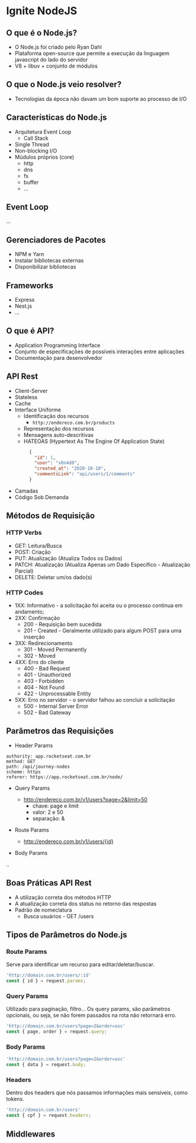 # Ignite NodeJS

## O que é o Node.js?

- O Node.js foi criado pelo Ryan Dahl
- Plataforma open-source que permite a execução da linguagem javascript do lado do servidor
- V8 + libuv + conjunto de módulos

## O que o Node.js veio resolver?

- Tecnologias da época não davam um bom suporte ao processo de I/O

## Características do Node.js

- Arquitetura Event Loop
  - Call Stack
- Single Thread
- Non-blocking I/O
- Múdulos próprios (core)
  - http
  - dns
  - fs
  - buffer
  - ...

## Event Loop

...

## Gerenciadores de Pacotes

- NPM e Yarn
- Instalar bibliotecas externas
- Disponibilizar bibliotecas

## Frameworks

- Express
- Nest.js
- ...

## O que é API?

- Application Programming Interface
- Conjunto de especificações de possíveis interações entre aplicações
- Documentação para desenvolvedor

## API Rest

- Client-Server
- Stateless
- Cache
- Interface Uniforme
  - Identificação dos recursos
    - `http://endereco.com.br/products`
  - Representação dos recursos
  - Mensagens auto-descritivas
  - HATEOAS (Hypertext As The Engine Of Application State)
    ```json
      {
        "id": 1,
        "user": "x0n4d0",
        "created_at": "2020-10-10",
        "commentsLink": "api/users/1/comments"
      }
    ```
- Camadas
- Código Sob Demanda

## Métodos de Requisição

### HTTP Verbs

- GET: Leitura/Busca
- POST: Criação
- PUT: Atualização (Atualiza Todos os Dados)
- PATCH: Atualização (Atualiza Apenas um Dado Específico - Atualização Parcial)
- DELETE: Deletar um/os dado(s)

### HTTP Codes

- 1XX: Informativo - a solicitação foi aceita ou o processo continua em andamento;
- 2XX: Confirmação
  - 200 - Requisição bem sucedida
  - 201 - Created - Geralmente utilizado para algum POST para uma inserção
- 3XX: Redirecionamento
  - 301 - Moved Permanently
  - 302 - Moved
- 4XX: Erro do cliente
  - 400 - Bad Request
  - 401 - Unauthorized
  - 403 - Forbidden
  - 404 - Not Found
  - 422 - Unprocessable Entity
- 5XX: Erro no servidor - o servidor falhou ao concluir a solicitação
  - 500 - Internal Server Error
  - 502 - Bad Gateway

## Parâmetros das Requisições

- Header Params

```
authority: app.rocketseat.com.br
method: GET
path: /api/journey-nodes
scheme: https
referer: https://app.rocketseat.com.br/node/
```

- Query Params
  - http://endereco.com.br/v1/users?page=2&limit=50
    - chave: page e limit
    - valor: 2 e 50
    - separação: &

- Route Params
  - http://endereco.com.br/v1/users/{id}

- Body Params

..

## Boas Práticas API Rest

- A utilização correta dos métodos HTTP
- A atualização correta dos status no retorno das respostas
- Padrão de nomeclatura
  - Busca usuários - GET /users

## Tipos de Parâmetros do Node.js

### Route Params

Serve para identificar um recurso para editar/deletar/buscar.

```js
'http://domain.com.br/users/:id'
const { id } = request.params;
```

### Query Params

Utilizado para paginação, filtro...
Os query params, são parâmetros opcionais, ou seja, se não forem passados na rota não retornará erro.

```js
'http://domain.com.br/users?page=2&order=asc'
const { page, order } = request.query;
```

### Body Params

```js
'http://domain.com.br/users?page=2&order=asc'
const { data } = request.body;
```

### Headers

Dentro dos headers que nós passamos informações mais sensíveis, como tokens.

```js
'http://domain.com.br/users'
const { cpf } = request.headers;
```

## Middlewares

